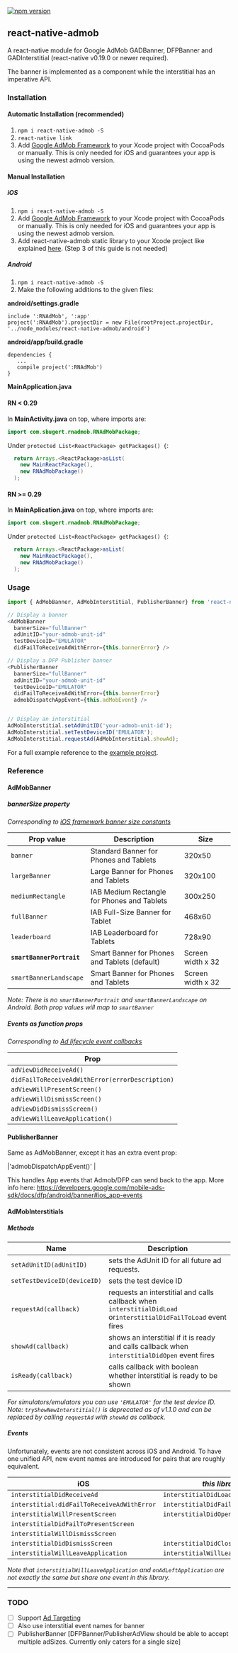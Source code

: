 [![npm version](https://badge.fury.io/js/react-native-admob.svg)](https://badge.fury.io/js/react-native-admob)
## react-native-admob

A react-native module for Google AdMob GADBanner, DFPBanner and GADInterstitial (react-native v0.19.0 or newer required).

The banner is implemented as a component while the interstitial has an imperative API.

### Installation

#### Automatic Installation (recommended)

1. `npm i react-native-admob -S`
2. `react-native link`
3. Add [Google AdMob Framework](https://firebase.google.com/docs/ios/setup#frameworks) to your Xcode project with CocoaPods or manually. This is only needed for iOS and guarantees your app is using the newest admob version.

#### Manual Installation

##### iOS

1. `npm i react-native-admob -S`
2. Add [Google AdMob Framework](https://firebase.google.com/docs/ios/setup#frameworks) to your Xcode project with CocoaPods or manually. This is only needed for iOS and guarantees your app is using the newest admob version.
3. Add react-native-admob static library to your Xcode project like explained [here](http://facebook.github.io/react-native/docs/linking-libraries-ios.html#manual-linking). (Step 3 of this guide is not needed)

##### Android

1. `npm i react-native-admob -S`
2. Make the following additions to the given files:

**android/settings.gradle**

```
include ':RNAdMob', ':app'
project(':RNAdMob').projectDir = new File(rootProject.projectDir, '../node_modules/react-native-admob/android')
```

**android/app/build.gradle**

```
dependencies {
   ...
   compile project(':RNAdMob')
}
```

**MainApplication.java**

#### RN < 0.29

In **MainActivity.java** on top, where imports are:
```java
import com.sbugert.rnadmob.RNAdMobPackage;
```

Under `protected List<ReactPackage> getPackages() {`:  
```java
  return Arrays.<ReactPackage>asList(
    new MainReactPackage(),
    new RNAdMobPackage()
  );
```

#### RN >= 0.29

In **MainAplication.java** on top, where imports are:
```java
import com.sbugert.rnadmob.RNAdMobPackage;
```

Under `protected List<ReactPackage> getPackages() {`:  
```java
  return Arrays.<ReactPackage>asList(
    new MainReactPackage(),
    new RNAdMobPackage()
  );
```

### Usage

```javascript
import { AdMobBanner, AdMobInterstitial, PublisherBanner} from 'react-native-admob'

// Display a banner
<AdMobBanner
  bannerSize="fullBanner"
  adUnitID="your-admob-unit-id"
  testDeviceID="EMULATOR"
  didFailToReceiveAdWithError={this.bannerError} />

// Display a DFP Publisher banner
<PublisherBanner
  bannerSize="fullBanner"
  adUnitID="your-admob-unit-id"
  testDeviceID="EMULATOR"
  didFailToReceiveAdWithError={this.bannerError}
  admobDispatchAppEvent={this.adMobEvent} />


// Display an interstitial
AdMobInterstitial.setAdUnitID('your-admob-unit-id');
AdMobInterstitial.setTestDeviceID('EMULATOR');
AdMobInterstitial.requestAd(AdMobInterstitial.showAd);
```

For a full example reference to the [example project](Example).

### Reference

#### AdMobBanner

##### bannerSize property
*Corresponding to [iOS framework banner size constants](https://developers.google.com/admob/ios/banner)*

| Prop value              | Description                                 | Size                  |
|-------------------------|---------------------------------------------|-----------------------|
|`banner`                 |Standard Banner for Phones and Tablets       |320x50                 |
|`largeBanner`            |Large Banner for Phones and Tablets          |320x100                |
|`mediumRectangle`        |IAB Medium Rectangle for Phones and Tablets  |300x250                |
|`fullBanner`             |IAB Full-Size Banner for Tablet              |468x60                 |
|`leaderboard`            |IAB Leaderboard for Tablets                  |728x90                 |
|**`smartBannerPortrait`**|Smart Banner for Phones and Tablets (default)|Screen width x 32|50|90|
|`smartBannerLandscape`   |Smart Banner for Phones and Tablets          |Screen width x 32|50|90|

*Note: There is no `smartBannerPortrait` and `smartBannerLandscape` on Android. Both prop values will map to `smartBanner`*


##### Events as function props
*Corresponding to [Ad lifecycle event callbacks](https://developers.google.com/admob/ios/banner)*

| Prop                                           |
|------------------------------------------------|
|`adViewDidReceiveAd()`                          |
|`didFailToReceiveAdWithError(errorDescription)` |
|`adViewWillPresentScreen()`                     |
|`adViewWillDismissScreen()`                     |
|`adViewDidDismissScreen()`                      |
|`adViewWillLeaveApplication()`                  |


#### PublisherBanner

Same as AdMobBanner, except it has an extra event prop:

|'admobDispatchAppEvent()' |

This handles App events that Admob/DFP can send back to the app.
More info here: https://developers.google.com/mobile-ads-sdk/docs/dfp/android/banner#ios_app-events


#### AdMobInterstitials

##### Methods

| Name                      | Description                                                                                                     |
|---------------------------|-----------------------------------------------------------------------------------------------------------------|
|`setAdUnitID(adUnitID)`    | sets the AdUnit ID for all future ad requests.                                                                  |
|`setTestDeviceID(deviceID)`| sets the test device ID                                                                                         |
|`requestAd(callback)`      | requests an interstitial and calls callback when `interstitialDidLoad` or`interstitialDidFailToLoad` event fires|
|`showAd(callback)`         | shows an interstitial if it is ready and calls callback when `interstitialDidOpen` event fires                  |
|`isReady(callback)`        | calls callback with boolean whether interstitial is ready to be shown                                           |

*For simulators/emulators you can use `'EMULATOR'` for the test device ID.*  
*Note: `tryShowNewInterstitial()` is deprecated as of v1.1.0 and can be replaced by calling `requestAd` with `showAd` as callback.*

##### Events
Unfortunately, events are not consistent across iOS and Android. To have one unified API, new event names are introduced for pairs that are roughly equivalent.

| iOS                                      | *this library*                   | Android             |
|------------------------------------------|----------------------------------|---------------------|
|`interstitialDidReceiveAd`                |`interstitialDidLoad`             |`onAdLoaded`         |
|`interstitial:didFailToReceiveAdWithError`|`interstitialDidFailToLoad`       |`onAdFailedToLoad`   |
|`interstitialWillPresentScreen`           |`interstitialDidOpen`             |`onAdOpened`         |
|`interstitialDidFailToPresentScreen`      |                                  |                     |
|`interstitialWillDismissScreen`           |                                  |                     |
|`interstitialDidDismissScreen`            |`interstitialDidClose`            |`onAdClosed`         |
|`interstitialWillLeaveApplication`        |`interstitialWillLeaveApplication`|`onAdLeftApplication`|

*Note that `interstitialWillLeaveApplication` and `onAdLeftApplication` are not exactly the same but share one event in this library.*


---

### TODO
- [ ] Support [Ad Targeting](https://developers.google.com/admob/ios/targeting)
- [ ] Also use interstitial event names for banner
- [ ] PublisherBanner [DFPBanner/PublisherAdView should be able to accept multiple adSizes. Currently only caters for a single size]
